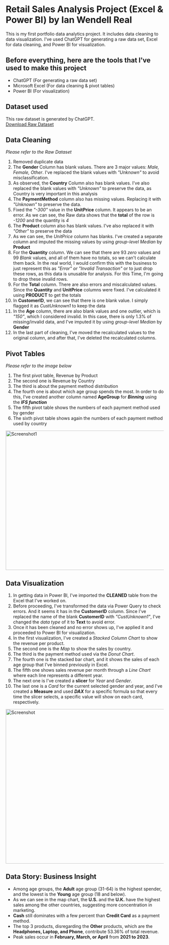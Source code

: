 # Retail Sales Analysis Project (Excel & Power BI) by Ian Wendell Real
This is my first portfolio data analytics project. It includes data cleaning to data visualization. I've used ChatGPT for generating a raw data set, Excel for data cleaning, and Power BI for visualization.
## Before everything, here are the tools that I've used to make this project
- ChatGPT (For generating a raw data set)
- Microsoft Excel (For data cleaning & pivot tables)
- Power BI (For visualization)
## Dataset used
This raw dataset is generated by ChatGPT.  
<a href="https://github.com/ianreal28/IanReal-DataAnalytics-PortfolioProject-1/blob/main/Portfolio_RAW_Dataset_1000.csv">Download Raw Dataset</a>
## Data Cleaning
*Please refer to the Raw Dataset*
1. Removed duplicate data
2. The **Gender** Column has blank values. There are 3 major values: *Male, Female, Other*. I've replaced the blank values with *"Unknown"* to avoid misclassification.
3. As observed, the **Country** Column also has blank values. I've also replaced the blank values with *"Unknown"* to preserve the data, as Country is very important in this analysis
4. The **PaymentMethod** column also has missing values. Replacing it with *"Unknown"* to preserve the data.
5. Fixed the *"-300"* value in the **UnitPrice** column. It appears to be an error. As we can see, the Raw data shows that the **total** of the row is *-1200* and the quantity is *4*
6. The **Product** column also has blank values. I've also replaced it with *"Other"* to preserve the data
7. As we can see, the *UnitPrice* column has blanks. I've created a separate column and imputed the missing values by using *group-level Median* by **Product**
8. For the **Quantity** column. We can see that there are 93 *zero* values and 99 *Blank* values, and all of them have no totals, so we can't calculate them back. In the real world, I would confirm this with the business to just represent this as *"Error" or "Invalid Transaction"* or to just drop these rows, as this data is unusable for analysis. For this Time, I'm going to drop these invalid rows.
9. For the **Total** column. There are also errors and miscalculated values. Since the **Quantity** and **UnitPrice** columns were fixed. I've calculated it using **PRODUCT** to get the totals
10. In **CustomerID**, we can see that there is one blank value. I simply flagged it as *CustUnknown1* to keep the data
11. In the **Age** column, there are also blank values and one outlier, which is *"150"*, which I considered invalid. In this case, there is only 1.3% of missing/invalid data, and I've imputed it by using *group-level Median* by **Gender**
12. In the last part of cleaning, I've moved the recalculated values to the original column, and after that, I've deleted the recalculated columns.

## Pivot Tables
*Please refer to the image below*
1. The first pivot table, Revenue by Product
2. The second one is Revenue by Country
3. The third is about the payment method distribution
4. The fourth one is about which age group spends the most. In order to do this, I've created another column named **AgeGroup** for ***Binning*** using the ***IFS function***
5. The fifth pivot table shows the numbers of each payment method used by gender
6. The sixth pivot table shows again the numbers of each payment method used by country
<img width="1022" height="444" alt="Screenshot1" src="https://github.com/user-attachments/assets/29c1791d-50d5-4d62-a10d-1ef98ca89386" />

## Data Visualization
1. In getting data in Power BI, I've imported the **CLEANED** table from the Excel that I've worked on.
2. Before proceeding, I've transformed the data via Power Query to check errors. And it seems it has in the **CustomerID** column. Since I've replaced the name of the blank **CustomerID** with *"CustUnknown1"*, I've changed the *data type* of it to **Text** to avoid error.
3. Once it has been cleaned and no error shows up, I've applied it and proceeded to Power BI for visualization.
4. In the first visualization, I've created a *Stacked Column Chart* to show the revenue per product.
5. The second one is the *Map* to show the sales by country.
6. The third is the payment method used via the *Donut Chart*.
7. The fourth one is the stacked bar chart, and it shows the sales of each age group that I've binned previously in Excel.
8. The fifth one shows sales revenue per month through a *Line Chart* where each line represents a different year.
9. The next one is I've created a **slicer** for *Year* and *Gender*.
10. The last one is a *Card* for the current selected gender and year, and I've created a **Measure** and used ***DAX*** for a specific formula so that every time the slicer selects, a specific value will show on each card, respectively.
<img width="874" height="492" alt="Screenshot" src="https://github.com/user-attachments/assets/8ab0ed57-80e7-4987-b41b-1de39ced82f1" />

## Data Story: Business Insight
- Among age groups, the **Adult** age group (31-64) is the highest spender, and the lowest is the **Young** age group (18 and below).
- As we can see in the map chart, the **U.S.** and the **U.K.** have the highest sales among the other countries, suggesting more concentration in marketing.
- **Cash** still dominates with a few percent than **Credit Card** as a payment method.
- The top 3 products, disregarding the **Other** products, which are the **Headphones, Laptop, and Phone**, contribute 53.36% of total revenue.
- Peak sales occur in **February, March, or April** from **2021 to 2023**.
